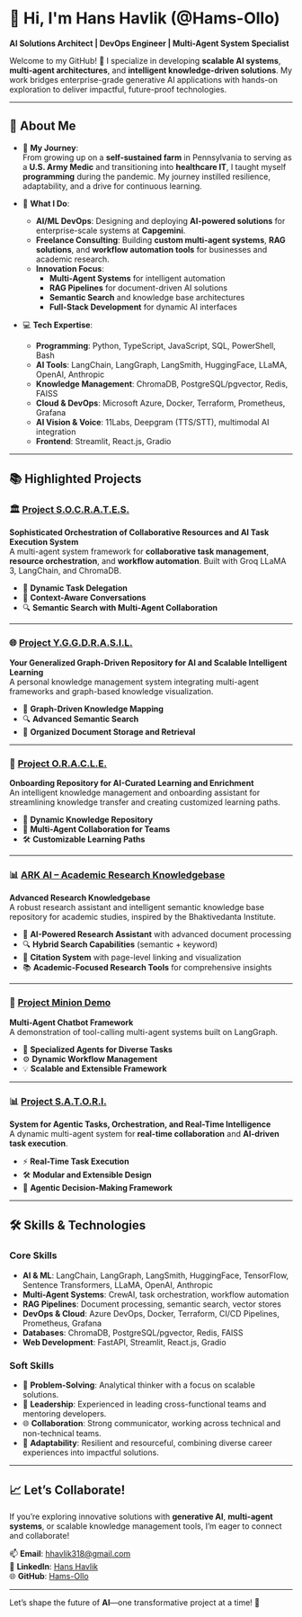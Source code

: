 # 👋 **Hi, I'm Hans Havlik (@Hams-Ollo)**  
**AI Solutions Architect | DevOps Engineer | Multi-Agent System Specialist**

Welcome to my GitHub! 🚀 I specialize in developing **scalable AI systems**, **multi-agent architectures**, and **intelligent knowledge-driven solutions**. My work bridges enterprise-grade generative AI applications with hands-on exploration to deliver impactful, future-proof technologies.

---

## 🌟 **About Me**  

- 🌱 **My Journey**:  
   From growing up on a **self-sustained farm** in Pennsylvania to serving as a **U.S. Army Medic** and transitioning into **healthcare IT**, I taught myself **programming** during the pandemic. My journey instilled resilience, adaptability, and a drive for continuous learning.  

- 💼 **What I Do**:  
   - **AI/ML DevOps**: Designing and deploying **AI-powered solutions** for enterprise-scale systems at **Capgemini**.  
   - **Freelance Consulting**: Building **custom multi-agent systems**, **RAG solutions**, and **workflow automation tools** for businesses and academic research.  
   - **Innovation Focus**:  
     - **Multi-Agent Systems** for intelligent automation  
     - **RAG Pipelines** for document-driven AI solutions  
     - **Semantic Search** and knowledge base architectures  
     - **Full-Stack Development** for dynamic AI interfaces  

- 💻 **Tech Expertise**:  
   - **Programming**: Python, TypeScript, JavaScript, SQL, PowerShell, Bash  
   - **AI Tools**: LangChain, LangGraph, LangSmith, HuggingFace, LLaMA, OpenAI, Anthropic  
   - **Knowledge Management**: ChromaDB, PostgreSQL/pgvector, Redis, FAISS  
   - **Cloud & DevOps**: Microsoft Azure, Docker, Terraform, Prometheus, Grafana  
   - **AI Vision & Voice**: 11Labs, Deepgram (TTS/STT), multimodal AI integration  
   - **Frontend**: Streamlit, React.js, Gradio  

---

## 📚 **Highlighted Projects**  

### 🏛️ **[Project S.O.C.R.A.T.E.S.](https://github.com/Hams-Ollo/project-socrates)**  
**Sophisticated Orchestration of Collaborative Resources and AI Task Execution System**  
A multi-agent system framework for **collaborative task management**, **resource orchestration**, and **workflow automation**. Built with Groq LLaMA 3, LangChain, and ChromaDB.

- 🔄 **Dynamic Task Delegation**
- 💬 **Context-Aware Conversations**
- 🔍 **Semantic Search with Multi-Agent Collaboration**

---

### 🌐 **[Project Y.G.G.D.R.A.S.I.L.](https://github.com/Hams-Ollo/project-yggdrasil)**  
**Your Generalized Graph-Driven Repository for AI and Scalable Intelligent Learning**  
A personal knowledge management system integrating multi-agent frameworks and graph-based knowledge visualization.

- 🧠 **Graph-Driven Knowledge Mapping**
- 🔍 **Advanced Semantic Search**
- 📂 **Organized Document Storage and Retrieval**

---

### 📘 **[Project O.R.A.C.L.E.](https://github.com/Hams-Ollo/project-oracle)**  
**Onboarding Repository for AI-Curated Learning and Enrichment**  
An intelligent knowledge management and onboarding assistant for streamlining knowledge transfer and creating customized learning paths.

- 📖 **Dynamic Knowledge Repository**
- 🤝 **Multi-Agent Collaboration for Teams**
- 🛠️ **Customizable Learning Paths**

---

### 📊 **[ARK AI – Academic Research Knowledgebase](https://github.com/Hams-Ollo/ark-ai)**  
**Advanced Research Knowledgebase**  
A robust research assistant and intelligent semantic knowledge base repository for academic studies, inspired by the Bhaktivedanta Institute.

- 🤖 **AI-Powered Research Assistant** with advanced document processing
- 🔍 **Hybrid Search Capabilities** (semantic + keyword)
- 📝 **Citation System** with page-level linking and visualization
- 📚 **Academic-Focused Research Tools** for comprehensive insights

---

### 🔧 **[Project Minion Demo](https://github.com/Hams-Ollo/project-minion-demo)**  
**Multi-Agent Chatbot Framework**  
A demonstration of tool-calling multi-agent systems built on LangGraph.

- 🤖 **Specialized Agents for Diverse Tasks**
- ⚙️ **Dynamic Workflow Management**
- 💡 **Scalable and Extensible Framework**

---

### 📊 **[Project S.A.T.O.R.I.](https://github.com/Hams-Ollo/project-satori)**  
**System for Agentic Tasks, Orchestration, and Real-Time Intelligence**  
A dynamic multi-agent system for **real-time collaboration** and **AI-driven task execution**.

- ⚡ **Real-Time Task Execution**
- 🛠️ **Modular and Extensible Design**
- 🧠 **Agentic Decision-Making Framework**

---

## 🛠️ **Skills & Technologies**  

### **Core Skills**  
- **AI & ML**: LangChain, LangGraph, LangSmith, HuggingFace, TensorFlow, Sentence Transformers, LLaMA, OpenAI, Anthropic  
- **Multi-Agent Systems**: CrewAI, task orchestration, workflow automation  
- **RAG Pipelines**: Document processing, semantic search, vector stores  
- **DevOps & Cloud**: Azure DevOps, Docker, Terraform, CI/CD Pipelines, Prometheus, Grafana  
- **Databases**: ChromaDB, PostgreSQL/pgvector, Redis, FAISS  
- **Web Development**: FastAPI, Streamlit, React.js, Gradio  

### **Soft Skills**  
- 🧩 **Problem-Solving**: Analytical thinker with a focus on scalable solutions.  
- 👥 **Leadership**: Experienced in leading cross-functional teams and mentoring developers.  
- 🌐 **Collaboration**: Strong communicator, working across technical and non-technical teams.  
- 🔄 **Adaptability**: Resilient and resourceful, combining diverse career experiences into impactful solutions.  

---

## 📈 **Let’s Collaborate!**  

If you’re exploring innovative solutions with **generative AI**, **multi-agent systems**, or scalable knowledge management tools, I’m eager to connect and collaborate!  

📫 **Email**: hhavlik318@gmail.com  
🔗 **LinkedIn**: [Hans Havlik](https://linkedin.com/in/hanshavlik)  
🌐 **GitHub**: [Hams-Ollo](https://github.com/Hams-Ollo)  

---

Let’s shape the future of **AI**—one transformative project at a time! 🚀
